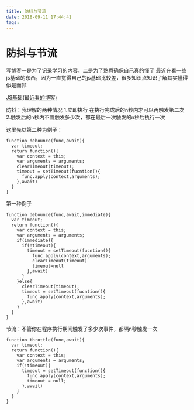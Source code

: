```yaml
---
title: 防抖与节流
date: 2018-09-11 17:44:41
tags:
---
```


防抖与节流
===
写博客一是为了记录学习的内容，二是为了熟悉确保自己真的懂了
最近在看一些js基础的东西，因为一直觉得自己的js基础比较差，很多知识点知识了解其实懂得似是而非 

[JS基础(最近看的博客)](https://github.com/mqyqingfeng/Blog) 

防抖：我理解的两种情况 
1.立即执行 在执行完成后的n秒内才可以再触发第二次
2.触发后的n秒内不管触发多少次，都在最后一次触发的n秒后执行一次

这里先以第二种为例子： 
```
function debounce(func,await){
  var timeout;
  return function(){
    var context = this;
    var arguments = arguments;
    clearTimeout(timeout);
    timeout = setTimeout(fucntion(){
      func.apply(context,arguments);
    },await)
  }
}
``` 


第一种例子 


```
function debounce(func,await,immediate){
  var timeout;
  return function(){
    var context = this;
    var arguments = arguments;
    if(immediate){
      if(!timeout){
        timeout = setTimeout(fucntion(){
          func.apply(context,arguments);
          clearTimeout(timeout)
          timeout=null
        },await)
      }
    }else{
      clearTimeout(timeout);
      timeout = setTimeout(fucntion(){
        func.apply(context,arguments);
      },await)
    }
  }
}
``` 


节流：不管你在程序执行期间触发了多少次事件，都隔n秒触发一次 

```
function throttle(func,await){
  var timeout;
  return function(){
    var context = this;
    var arguments = arguments;
    if(!timeout){
      timeout = setTimeout(function(){
        func.apply(context,arguments);
        timeout = null;
      },await)
    }
  }
}
```



